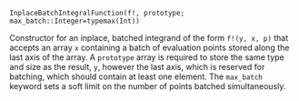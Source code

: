 ```
InplaceBatchIntegralFunction(f!, prototype; max_batch::Integer=typemax(Int))
```

Constructor for an inplace, batched integrand of the form `f!(y, x, p)` that accepts an array `x` containing a batch of evaluation points stored along the last axis of the array. A `prototype` array is required to store the same type and size as the result, `y`, however the last axis, which is reserved for batching, which should contain at least one element. The `max_batch` keyword sets a soft limit on the number of points batched simultaneously.
